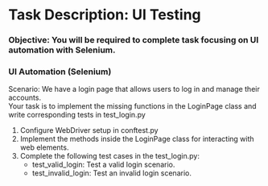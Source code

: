 # Task Description: UI Testing
### Objective: You will be required to complete task focusing on UI automation with Selenium.


### UI Automation (Selenium)
Scenario: We have a login page that allows users to log in and manage their accounts. <br/>
Your task is to implement the missing functions in the LoginPage class and write corresponding tests in test_login.py

1. Configure WebDriver setup in conftest.py
1. Implement the methods inside the LoginPage class for interacting with web elements.
1. Complete the following test cases in the test_login.py:
    - test_valid_login: Test a valid login scenario.
    - test_invalid_login: Test an invalid login scenario.


